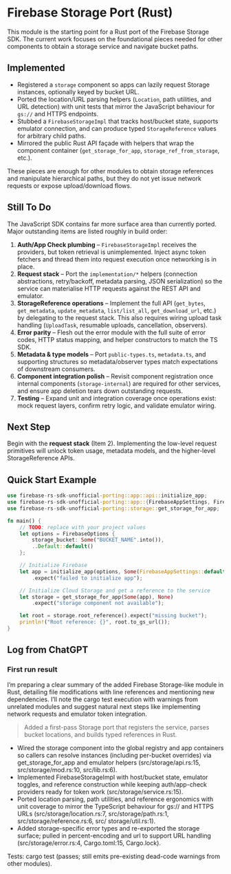 # Firebase Storage Port (Rust)

This module is the starting point for a Rust port of the Firebase Storage SDK. The current work focuses on the
foundational pieces needed for other components to obtain a storage service and navigate bucket paths.

## Implemented

- Registered a `storage` component so apps can lazily request Storage instances, optionally keyed by bucket URL.
- Ported the location/URL parsing helpers (`Location`, path utilities, and URL detection) with unit tests that mirror the
  JavaScript behaviour for `gs://` and HTTPS endpoints.
- Stubbed a `FirebaseStorageImpl` that tracks host/bucket state, supports emulator connection, and can produce typed
  `StorageReference` values for arbitrary child paths.
- Mirrored the public Rust API façade with helpers that wrap the component container (`get_storage_for_app`,
  `storage_ref_from_storage`, etc.).

These pieces are enough for other modules to obtain storage references and manipulate hierarchical paths, but they do
not yet issue network requests or expose upload/download flows.

## Still To Do

The JavaScript SDK contains far more surface area than currently ported. Major outstanding items are listed roughly in
build order:

1. **Auth/App Check plumbing** – `FirebaseStorageImpl` receives the providers, but token retrieval is unimplemented.
   Inject async token fetchers and thread them into request execution once networking is in place.
2. **Request stack** – Port the `implementation/*` helpers (connection abstractions, retry/backoff, metadata parsing,
   JSON serialization) so the service can materialise HTTP requests against the REST API and emulator.
3. **StorageReference operations** – Implement the full API (`get_bytes`, `get_metadata`, `update_metadata`,
   `list/list_all`, `get_download_url`, etc.) by delegating to the request stack. This also requires wiring upload task
   handling (`UploadTask`, resumable uploads, cancellation, observers).
4. **Error parity** – Flesh out the error module with the full suite of error codes, HTTP status mapping, and helper
   constructors to match the TS SDK.
5. **Metadata & type models** – Port `public-types.ts`, `metadata.ts`, and supporting structures so metadata/observer
   types match expectations of downstream consumers.
6. **Component integration polish** – Revisit component registration once internal components (`storage-internal`) are
   required for other services, and ensure app deletion tears down outstanding requests.
7. **Testing** – Expand unit and integration coverage once operations exist: mock request layers, confirm retry logic,
   and validate emulator wiring.

## Next Step

Begin with the **request stack** (Item 2). Implementing the low-level request primitives will unlock token usage,
metadata models, and the higher-level StorageReference APIs.

## Quick Start Example

```rust
use firebase-rs-sdk-unofficial-porting::app::api::initialize_app;
use firebase-rs-sdk-unofficial-porting::app::{FirebaseAppSettings, FirebaseOptions};
use firebase-rs-sdk-unofficial-porting::storage::get_storage_for_app;

fn main() {
    // TODO: replace with your project values
    let options = FirebaseOptions {
        storage_bucket: Some("BUCKET_NAME".into()),
        ..Default::default()
    };

    // Initialize Firebase
    let app = initialize_app(options, Some(FirebaseAppSettings::default()))
        .expect("failed to initialize app");

    // Initialize Cloud Storage and get a reference to the service
    let storage = get_storage_for_app(Some(app), None)
        .expect("storage component not available");

    let root = storage.root_reference().expect("missing bucket");
    println!("Root reference: {}", root.to_gs_url());
}
```



## Log from ChatGPT

### First run result

 I’m preparing a clear summary of the added Firebase Storage-like module in Rust, detailing file modifications with
  line references and mentioning new dependencies. I’ll note the cargo test execution with warnings from unrelated
  modules and suggest natural next steps like implementing network requests and emulator token integration.

> Added a first-pass Storage port that registers the service, parses bucket locations, and builds typed references in
  Rust.

  - Wired the storage component into the global registry and app containers so callers can resolve instances (including
  per-bucket overrides) via get_storage_for_app and emulator helpers (src/storage/api.rs:15, src/storage/mod.rs:10,
  src/lib.rs:6).
  - Implemented FirebaseStorageImpl with host/bucket state, emulator toggles, and reference construction while keeping
  auth/app-check providers ready for token work (src/storage/service.rs:15).
  - Ported location parsing, path utilities, and reference ergonomics with unit coverage to mirror the TypeScript
  behaviour for gs:// and HTTPS URLs (src/storage/location.rs:7, src/storage/path.rs:1, src/storage/reference.rs:6, src/
  storage/util.rs:1).
  - Added storage-specific error types and re-exported the storage surface; pulled in percent-encoding and url to
  support URL handling (src/storage/error.rs:4, Cargo.toml:15, Cargo.lock).

  Tests: cargo test (passes; still emits pre-existing dead-code warnings from other modules).
